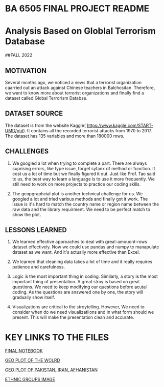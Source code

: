 # BA 6505 FINAL PROJECT README

# **Analysis Based on Globlal Terrorism Database**
##FALL 2022

## MOTIVATION
Several months ago, we noticed a news that a terrorist organization caarried out an attack against Chinese teachers in Balchositan. Therefore, we want to know more about terrorist organizations and finally find a dataset called Global Terrorism Databse.

## DATASET SOURCE
The dataset is from the website Kaggle( https://www.kaggle.com/START-UMD/gtd).
It contains all the recorded terrorist attacks from 1970 to 2017. The dataset has 135 variables and more than 180000 rows.

## CHALLENGES
1. We googled a lot when trying to complete a part. There are always suprising errors, like type issue, forget sytanx of method or function. It cost us a lot of time but we finally figured it out. Just like Prof. Tao said to us, the best way to learn a language is to use it more frequently. We still need to work on more projects to practice our coding skills.

2. The geopgraphcial plot is another technical challenge for us. We googled a lot and tried various methods and finally got it work. The issue is it's hard to match the country name or region name between the raw data and the library requirment. We need to be perfect match to show the plot.

## LESSONS LEARNED
1. We learned effective approaches to deal with great-amouont-rows dataset effectively. Now we could use pandas and numpy to manapulate dataset as we want. And it's actually more effective than Excel.

2. We learned that cleaning data takes a lot of time and it really requires patience and carefulness. 

3. Logic is the most important thing in coding. Similarly, a story is the most important thing of presentation. A great stroy is based on great questions. We need to keep modifying our questions before acutal coding. As the questions are answered one by one, the story will gradually show itself.

4. Visualizations are critical to the stroytelling. However, We need to consider when do we need visualizatiions and in what form should we present. This will make the presentation clean and accurate.

# KEY LINKS TO THE FILES
[FINAL NOTEBOOK](https://github.com/jiawei321/Fairfield-U/blob/main/Final_Project_6505.ipynb)

[GEO PLOT OF THE WOLRD](https://github.com/jiawei321/Fairfield-U/blob/main/geo_world.png)

[GEO PLOT OF PAKISTAN, IRAN, AFHANISTAN](https://github.com/jiawei321/Fairfield-U/blob/main/geo_pakistan.png)

[ETHNIC GROUPS IMAGE](https://github.com/jiawei321/Fairfield-U/blob/main/Ethnic%20groups.jpg)
